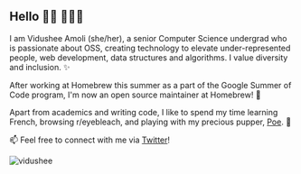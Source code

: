## Hello 👋🏽 👩🏽‍💻

I am Vidushee Amoli (she/her), a senior Computer Science undergrad who is passionate about OSS, creating technology to elevate under-represented people, web development, data structures and algorithms.
I value diversity and inclusion. ✨

After working at Homebrew this summer as a part of the Google Summer of Code program, I'm now an open source maintainer at Homebrew! 🍺 

Apart from academics and writing code, I like to spend my time learning French, browsing r/eyebleach, and playing with my precious pupper, [Poe](https://pbs.twimg.com/media/Eg56sZzUcAAkzm6?format=jpg&name=large). 🐶

📫 Feel free to connect with me via [Twitter](https://twitter.com/vidusheeamoli)!

<p align="left"> <img src="https://komarev.com/ghpvc/?username=vidusheeamoli&color=ff69b4" alt="vidushee" /> </p>


<!--
**vidusheeamoli/vidusheeamoli** is a ✨ _special_ ✨ repository because its `README.md` (this file) appears on your GitHub profile.

Here are some ideas to get you started:

- 🔭 I’m currently working on ...
- 🌱 I’m currently learning ...
- 👯 I’m looking to collaborate on ...
- 🤔 I’m looking for help with ...
- 💬 Ask me about ...
- 📫 How to reach me: ...
- 😄 Pronouns: ...
- ⚡ Fun fact: ...
-->
